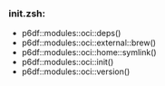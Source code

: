 ### init.zsh:
- p6df::modules::oci::deps()
- p6df::modules::oci::external::brew()
- p6df::modules::oci::home::symlink()
- p6df::modules::oci::init()
- p6df::modules::oci::version()

